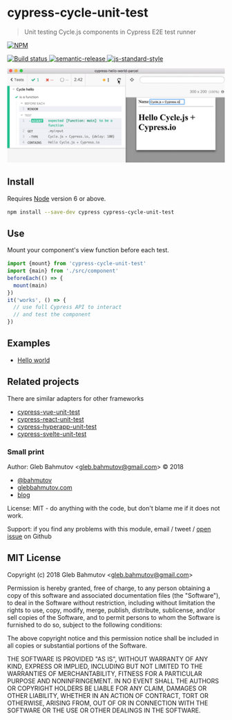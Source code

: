 # cypress-cycle-unit-test

> Unit testing Cycle.js components in Cypress E2E test runner

[![NPM][npm-icon] ][npm-url]

[![Build status][ci-image] ][ci-url]
[![semantic-release][semantic-image] ][semantic-url]
[![js-standard-style][standard-image]][standard-url]

![Cycle component in Cypress](images/cycle_cypress.gif)

## Install

Requires [Node](https://nodejs.org/en/) version 6 or above.

```sh
npm install --save-dev cypress cypress-cycle-unit-test
```

## Use

Mount your component's view function before each test.

```js
import {mount} from 'cypress-cycle-unit-test'
import {main} from './src/component'
beforeEach(() => {
  mount(main)
})
it('works', () => {
  // use full Cypress API to interact
  // and test the component
})
```

## Examples

- [Hello world](cypress/integration/hello-spec.js)

## Related projects

There are similar adapters for other frameworks

- [cypress-vue-unit-test](https://github.com/bahmutov/cypress-vue-unit-test)
- [cypress-react-unit-test](https://github.com/bahmutov/cypress-react-unit-test)
- [cypress-hyperapp-unit-test](https://github.com/bahmutov/cypress-hyperapp-unit-test)
- [cypress-svelte-unit-test](https://github.com/bahmutov/cypress-svelte-unit-test)

### Small print

Author: Gleb Bahmutov &lt;gleb.bahmutov@gmail.com&gt; &copy; 2018

* [@bahmutov](https://twitter.com/bahmutov)
* [glebbahmutov.com](https://glebbahmutov.com)
* [blog](https://glebbahmutov.com/blog)

License: MIT - do anything with the code, but don't blame me if it does not work.

Support: if you find any problems with this module, email / tweet /
[open issue](https://github.com/bahmutov/cypress-cycle-unit-test/issues) on Github

## MIT License

Copyright (c) 2018 Gleb Bahmutov &lt;gleb.bahmutov@gmail.com&gt;

Permission is hereby granted, free of charge, to any person
obtaining a copy of this software and associated documentation
files (the "Software"), to deal in the Software without
restriction, including without limitation the rights to use,
copy, modify, merge, publish, distribute, sublicense, and/or sell
copies of the Software, and to permit persons to whom the
Software is furnished to do so, subject to the following
conditions:

The above copyright notice and this permission notice shall be
included in all copies or substantial portions of the Software.

THE SOFTWARE IS PROVIDED "AS IS", WITHOUT WARRANTY OF ANY KIND,
EXPRESS OR IMPLIED, INCLUDING BUT NOT LIMITED TO THE WARRANTIES
OF MERCHANTABILITY, FITNESS FOR A PARTICULAR PURPOSE AND
NONINFRINGEMENT. IN NO EVENT SHALL THE AUTHORS OR COPYRIGHT
HOLDERS BE LIABLE FOR ANY CLAIM, DAMAGES OR OTHER LIABILITY,
WHETHER IN AN ACTION OF CONTRACT, TORT OR OTHERWISE, ARISING
FROM, OUT OF OR IN CONNECTION WITH THE SOFTWARE OR THE USE OR
OTHER DEALINGS IN THE SOFTWARE.

[npm-icon]: https://nodei.co/npm/cypress-cycle-unit-test.svg?downloads=true
[npm-url]: https://npmjs.org/package/cypress-cycle-unit-test
[ci-image]: https://travis-ci.org/bahmutov/cypress-cycle-unit-test.svg?branch=master
[ci-url]: https://travis-ci.org/bahmutov/cypress-cycle-unit-test
[semantic-image]: https://img.shields.io/badge/%20%20%F0%9F%93%A6%F0%9F%9A%80-semantic--release-e10079.svg
[semantic-url]: https://github.com/semantic-release/semantic-release
[standard-image]: https://img.shields.io/badge/code%20style-standard-brightgreen.svg
[standard-url]: http://standardjs.com/
